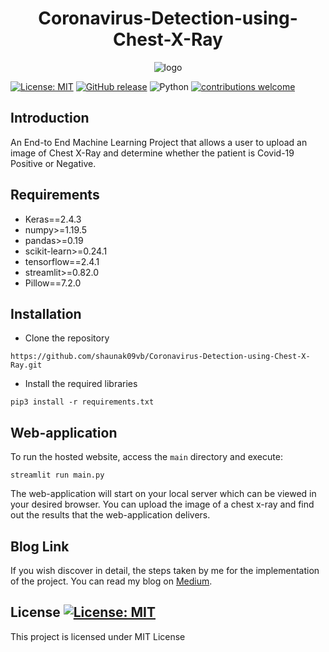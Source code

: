 <h1 align="center">Coronavirus-Detection-using-Chest-X-Ray</h1>

<p align=center>
  <img alt="logo" src="https://cdn-images-1.medium.com/max/1800/0*KhCD7xAfd-iXj4SX">
</p>

[![License: MIT](https://img.shields.io/badge/License-MIT-yellow.svg)](https://opensource.org/licenses/MIT)
[![GitHub release](https://img.shields.io/github/release/shaunak09vb/Coronavirus-Detection-using-Chest-X-Ray?include_prereleases&sort=semver)](https://github.com/shaunak09vb/Coronavirus-Detection-using-Chest-X-Ray/releases/)
![Python](https://img.shields.io/badge/python-v3.8.3+-blue.svg)
[![contributions welcome](https://img.shields.io/badge/contributions-welcome-brightgreen.svg?style=flat)](https://github.com/shaunak09vb/Coronavirus-Detection-using-Chest-X-Ray/issues)

## Introduction
An End-to End Machine Learning Project that allows a user to upload an image of Chest X-Ray and determine whether the patient is Covid-19 Positive or Negative.

## Requirements
- Keras==2.4.3
- numpy>=1.19.5
- pandas>=0.19
- scikit-learn>=0.24.1
- tensorflow==2.4.1
- streamlit>=0.82.0
- Pillow==7.2.0

## Installation

* Clone the repository 

`https://github.com/shaunak09vb/Coronavirus-Detection-using-Chest-X-Ray.git`

* Install the required libraries

`pip3 install -r requirements.txt`

## Web-application

To run the hosted website, access the `main` directory and execute:

`streamlit run main.py`

The web-application will start on your local server which can be viewed in your desired browser. You can upload the image of a chest x-ray and find out the results that the web-application delivers.

## Blog Link

If you wish discover in detail, the steps taken by me for the implementation of the project. You can read my blog on <a href=''>Medium</a>.

## License [![License: MIT](https://img.shields.io/badge/License-MIT-yellow.svg)](https://opensource.org/licenses/MIT)

This project is licensed under MIT License
